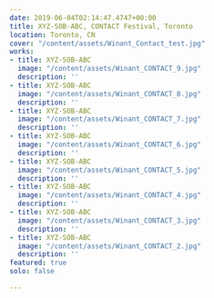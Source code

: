 ```yaml
---
date: 2019-06-04T02:14:47.4747+00:00
title: XYZ-SOB-ABC, CONTACT Festival, Toronto
location: Toronto, CN
cover: "/content/assets/Winant_Contact_test.jpg"
works:
- title: XYZ-SOB-ABC
  image: "/content/assets/Winant_CONTACT_9.jpg"
  description: ''
- title: XYZ-SOB-ABC
  image: "/content/assets/Winant_CONTACT_8.jpg"
  description: ''
- title: XYZ-SOB-ABC
  image: "/content/assets/Winant_CONTACT_7.jpg"
  description: ''
- title: XYZ-SOB-ABC
  image: "/content/assets/Winant_CONTACT_6.jpg"
  description: ''
- title: XYZ-SOB-ABC
  image: "/content/assets/Winant_CONTACT_5.jpg"
  description: ''
- title: XYZ-SOB-ABC
  image: "/content/assets/Winant_CONTACT_4.jpg"
  description: ''
- title: XYZ-SOB-ABC
  image: "/content/assets/Winant_CONTACT_3.jpg"
  description: ''
- title: XYZ-SOB-ABC
  image: "/content/assets/Winant_CONTACT_2.jpg"
  description: ''
featured: true
solo: false

---
```


